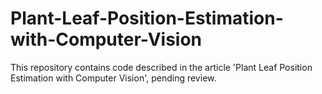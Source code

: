 # Plant-Leaf-Position-Estimation-with-Computer-Vision
This repository contains code described in the article 'Plant Leaf Position Estimation with Computer Vision', pending review.
